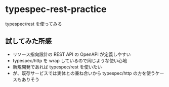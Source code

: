 # typespec-rest-practice

typespec/rest を使ってみる

## 試してみた所感

- リソース指向設計の REST API の OpenAPI が定義しやすい
- typespec/http を wrap しているので同じような使い心地
- 新規開発であれば typespec/rest を使いたい
- が、既存サービスでは実体との兼ね合いから typespec/http の方を使うケースもありそう

